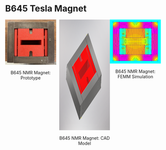 # B645 Tesla Magnet

<div style="display: flex;">
  <div style="text-align: center; margin-right: 10px;">
    <img src="media/b645magnet_proto.jpg" width="400">
    <p>B645 NMR Magnet: Prototype</p>
  </div>
  <div style="text-align: center;">
    <img src="b645magnet_Inventor.PNG" width="400" height="360">
    <p>B645 NMR Magnet: CAD Model</p>
  </div>
  <div style="text-align: center;">
    <img src="b645magnet_simulation.PNG" width="400">
    <p>B645 NMR Magnet: FEMM Simulation</p>
  </div>
</div>
